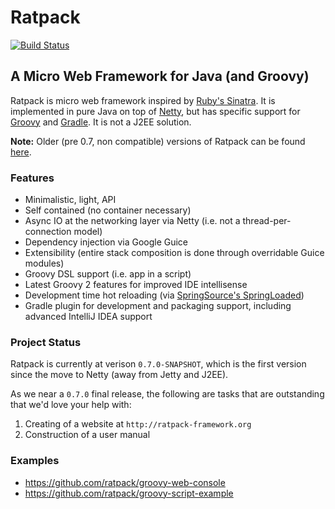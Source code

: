# Ratpack

[![Build Status](https://drone.io/github.com/ratpack/ratpack/status.png)](https://drone.io/github.com/ratpack/ratpack/latest)

## A Micro Web Framework for Java (and Groovy)

Ratpack is micro web framework inspired by [Ruby's Sinatra](http://www.sinatrarb.com/). It is implemented in pure Java on top of [Netty](http://netty.io/ "Netty: Home"), but has specific support for [Groovy](http://groovy.codehaus.org/) and [Gradle](http://www.gradle.org/). It is not a J2EE solution. 

**Note:** Older (pre 0.7, non compatible) versions of Ratpack can be found [here](https://github.com/bleedingwolf/ratpack).

### Features

* Minimalistic, light, API
* Self contained (no container necessary)
* Async IO at the networking layer via Netty (i.e. not a thread-per-connection model)
* Dependency injection via Google Guice
* Extensibility (entire stack composition is done through overridable Guice modules)
* Groovy DSL support (i.e. app in a script)
* Latest Groovy 2 features for improved IDE intellisense
* Development time hot reloading (via [SpringSource's SpringLoaded](https://github.com/SpringSource/spring-loaded))
* Gradle plugin for development and packaging support, including advanced IntelliJ IDEA support

### Project Status

Ratpack is currently at verison `0.7.0-SNAPSHOT`, which is the first version since the move to Netty (away from Jetty and J2EE).

As we near a `0.7.0` final release, the following are tasks that are outstanding that we'd love your help with:

1. Creating of a website at `http://ratpack-framework.org`
2. Construction of a user manual

### Examples 

* https://github.com/ratpack/groovy-web-console
* https://github.com/ratpack/groovy-script-example